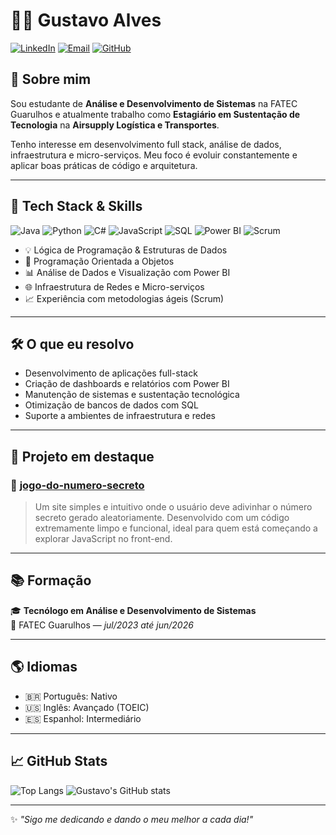 # 👨‍💻 Gustavo Alves

[![LinkedIn](https://img.shields.io/badge/-LinkedIn-blue?logo=linkedin&style=flat-square)](https://www.linkedin.com/in/gustavo-alves-76270925a)
[![Email](https://img.shields.io/badge/-Email-red?logo=gmail&style=flat-square)](mailto:gusta.pessoal02@gmail.com)
[![GitHub](https://img.shields.io/github/followers/glimaalv?label=Follow&style=social)](https://github.com/glimaalv)

## 🚀 Sobre mim

Sou estudante de **Análise e Desenvolvimento de Sistemas** na FATEC Guarulhos e atualmente trabalho como **Estagiário em Sustentação de Tecnologia** na **Airsupply Logística e Transportes**. 

Tenho interesse em desenvolvimento full stack, análise de dados, infraestrutura e micro-serviços. Meu foco é evoluir constantemente e aplicar boas práticas de código e arquitetura.

---

## 🧠 Tech Stack & Skills

![Java](https://img.shields.io/badge/Java-ED8B00?style=for-the-badge&logo=java&logoColor=white)
![Python](https://img.shields.io/badge/Python-3776AB?style=for-the-badge&logo=python&logoColor=white)
![C#](https://img.shields.io/badge/C%23-68217A?style=for-the-badge&logo=csharp&logoColor=white)
![JavaScript](https://img.shields.io/badge/JavaScript-F7DF1E?style=for-the-badge&logo=javascript&logoColor=black)
![SQL](https://img.shields.io/badge/SQL-4479A1?style=for-the-badge&logo=mysql&logoColor=white)
![Power BI](https://img.shields.io/badge/Power%20BI-F2C811?style=for-the-badge&logo=powerbi&logoColor=black)
![Scrum](https://img.shields.io/badge/Scrum-6DB33F?style=for-the-badge&logo=trello&logoColor=white)

- 💡 Lógica de Programação & Estruturas de Dados
- 🧩 Programação Orientada a Objetos
- 📊 Análise de Dados e Visualização com Power BI
- 🌐 Infraestrutura de Redes e Micro-serviços
- 📈 Experiência com metodologias ágeis (Scrum)

---

## 🛠️ O que eu resolvo

- Desenvolvimento de aplicações full-stack
- Criação de dashboards e relatórios com Power BI
- Manutenção de sistemas e sustentação tecnológica
- Otimização de bancos de dados com SQL
- Suporte a ambientes de infraestrutura e redes

---

## 💼 Projeto em destaque

### 🎯 [jogo-do-numero-secreto](https://github.com/glimaalv/jogo-do-numero-secreto)

> Um site simples e intuitivo onde o usuário deve adivinhar o número secreto gerado aleatoriamente. Desenvolvido com um código extremamente limpo e funcional, ideal para quem está começando a explorar JavaScript no front-end.

---

## 📚 Formação

🎓 **Tecnólogo em Análise e Desenvolvimento de Sistemas**  
📍 FATEC Guarulhos — *jul/2023 até jun/2026*

---

## 🌎 Idiomas

- 🇧🇷 Português: Nativo  
- 🇺🇸 Inglês: Avançado (TOEIC)  
- 🇪🇸 Espanhol: Intermediário  

---

## 📈 GitHub Stats

![Top Langs](https://github-readme-stats.vercel.app/api/top-langs/?username=glimaalv&layout=compact&langs_count=6&theme=tokyonight)
![Gustavo's GitHub stats](https://github-readme-stats.vercel.app/api?username=glimaalv&show_icons=true&theme=tokyonight)

---

✨ *"Sigo me dedicando e dando o meu melhor a cada dia!"*
